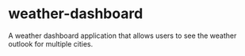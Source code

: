 # weather-dashboard
A weather dashboard application that allows users to see the weather outlook for multiple cities.
